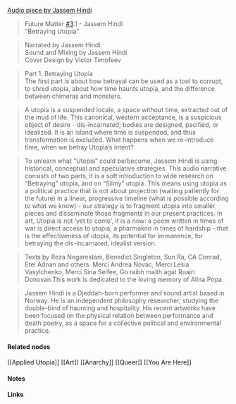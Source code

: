 ---
---

[Audio piece by Jassem Hindi](https://soundcloud.com/futurematter/future-matter-31-jassem-hindi-betraying-utopia)

>Future Matter [#3](https://soundcloud.com/tags/3).1 - Jassem Hindi  
"Betraying Utopia"

>Narrated by Jassem Hindi  
Sound and Mixing by Jassem Hindi  
Cover Design by Victor Timofeev


>Part 1. Betraying Utopia  
The first part is about how betrayal can be used as a tool to corrupt, to shred utopia, about how time haunts utopia, and the difference between chimeras and monsters.


>A utopia is a suspended locale, a space without time, extracted out of the mud of life. This canonical, western acceptance, is a suspicious object of desire - dis-incarnated; bodies are designed, pacified, or idealized. It is an island where time is suspended, and thus transformation is excluded. What happens when we re-introduce time, when we betray Utopia’s intent?  
 
>To unlearn what “Utopia” could be/become, Jassem Hindi is using historical, conceptual and speculative strategies. This audio narrative consists of two parts, it is a soft introduction to wide research on “Betraying” utopia, and on “Slimy” utopia. This means using utopia as a political practice that is not about projection (waiting patiently for the future) in a linear, progressive timeline (what is possible according to what we know) - our strategy is to fragment utopia into smaller pieces and disseminate those fragments in our present practices. In art, Utopia is not ‘yet to come', it is a now: a poem written in times of war is direct access to utopia, a pharmakon in times of hardship - that is the effectiveness of utopia, its potential for immanence, for betraying the dis-incarnated, idealist version.


>Texts by Reza Negarestani, Benedict Singleton, Sun Ra, CA Conrad, Etel Adnan and others. Merci Andrea Novac, Merci Lesia Vasylchenko, Merci Sina Seifee, Go raibh maith agat Ruairi Donovan.This work is dedicated to the loving memory of Alina Popa.


>Jassem Hindi is a Djeddah-born performer and sound artist based in Norway. He is an independent philosophy researcher, studying the double-bind of haunting and hospitality. His recent artworks have been focused on the physical relation between performance and death poetry, as a space for a collective political and environmental practice.



#### Related nodes

[[Applied Utopia]]
[[Art]]
[[Anarchy]]
[[Queer]]
[[You Are Here]]


#### Notes




#### Links